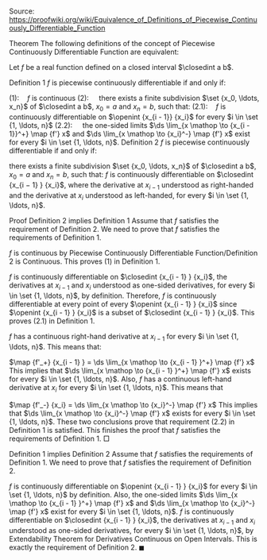 # 

Source: https://proofwiki.org/wiki/Equivalence_of_Definitions_of_Piecewise_Continuously_Differentiable_Function



Theorem
The following definitions of the concept of Piecewise Continuously Differentiable Function are equivalent:

Let $f$ be a real function defined on a closed interval $\closedint a b$. 

Definition 1
$f$ is piecewise continuously differentiable if and only if:

$(1): \quad f$ is continuous
$(2): \quad$ there exists a finite subdivision $\set {x_0, \ldots, x_n}$ of $\closedint a b$, $x_0 = a$ and $x_n = b$, such that:
$(2.1): \quad f$ is continuously differentiable on $\openint {x_{i - 1}} {x_i}$ for every $i \in \set {1, \ldots, n}$
$(2.2): \quad$ the one-sided limits $\ds \lim_{x \mathop \to {x_{i - 1}}^+} \map {f'} x$ and $\ds \lim_{x \mathop \to {x_i}^-} \map {f'} x$ exist for every $i \in \set {1, \ldots, n}$.
Definition 2
$f$ is piecewise continuously differentiable if and only if:

there exists a finite subdivision $\set {x_0, \ldots, x_n}$ of $\closedint a b$, $x_0 = a$ and $x_n = b$, such that:
$f$ is continuously differentiable on $\closedint {x_{i − 1} } {x_i}$, where the derivative at $x_{i − 1}$ understood as right-handed and the derivative at $x_i$ understood as left-handed, for every $i \in \set {1, \ldots, n}$.


Proof
Definition 2 implies Definition 1
Assume that $f$ satisfies the requirement of Definition 2.
We need to prove that $f$ satisfies the requirements of Definition 1.

$f$ is continuous by Piecewise Continuously Differentiable Function/Definition 2 is Continuous.
This proves $(1)$ in Definition 1.

$f$ is continuously differentiable on $\closedint {x_{i - 1} } {x_i}$, the derivatives at $x_{i - 1}$ and $x_i$ understood as one-sided derivatives, for every $i \in \set {1, \ldots, n}$, by definition.
Therefore, $f$ is continuously differentiable at every point of every $\openint {x_{i - 1} } {x_i}$ since $\openint {x_{i - 1} } {x_i}$ is a subset of $\closedint {x_{i - 1} } {x_i}$.
This proves $(2.1)$ in Definition 1.

$f$ has a continuous right-hand derivative at $x_{i - 1}$ for every $i \in \set {1, \ldots, n}$.
This means that:

$\map {f'_+} {x_{i - 1} } = \ds \lim_{x \mathop \to {x_{i - 1} }^+} \map {f'} x$
This implies that $\ds \lim_{x \mathop \to {x_{i - 1} }^+} \map {f'} x$ exists for every $i \in \set {1, \ldots, n}$.
Also, $f$ has a continuous left-hand derivative at $x_i$ for every $i \in \set {1, \ldots, n}$.
This means that

$\map {f'_-} {x_i} = \ds \lim_{x \mathop \to {x_i}^-} \map {f'} x$
This implies that $\ds \lim_{x \mathop \to {x_i}^-} \map {f'} x$ exists for every $i \in \set {1, \ldots, n}$.
These two conclusions prove that requirement $(2.2)$ in Definition 1 is satisfied.
This finishes the proof that $f$ satisfies the requirements of Definition 1.
$\Box$


Definition 1 implies Definition 2
Assume that $f$ satisfies the requirements of Definition 1.
We need to prove that $f$ satisfies the requirement of Definition 2.

$f$ is continuously differentiable on $\openint {x_{i - 1} } {x_i}$ for every $i \in \set {1, \ldots, n}$ by definition.
Also, the one-sided limits $\ds \lim_{x \mathop \to {x_{i - 1} }^+} \map {f'} x$ and $\ds \lim_{x \mathop \to {x_i}^-} \map {f'} x$ exist for every $i \in \set {1, \ldots, n}$.
$f$ is continuously differentiable on $\closedint {x_{i - 1} } {x_i}$, the derivatives at $x_{i - 1}$ and $x_i$ understood as one-sided derivatives, for every $i \in \set {1, \ldots, n}$, by Extendability Theorem for Derivatives Continuous on Open Intervals.
This is exactly the requirement of Definition 2.
$\blacksquare$





